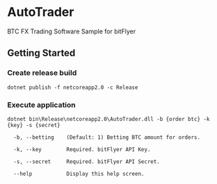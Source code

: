 # AutoTrader
BTC FX Trading Software Sample for bitFlyer

## Getting Started

### Create release build

```
dotnet publish -f netcoreapp2.0 -c Release
```

### Execute application

```
dotnet bin\Release\netcoreapp2.0\AutoTrader.dll -b {order btc} -k {key} -s {secret}

  -b, --betting    (Default: 1) Betting BTC amount for orders.

  -k, --key        Required. bitFlyer API Key.

  -s, --secret     Required. bitFlyer API Secret.

  --help           Display this help screen.
```
